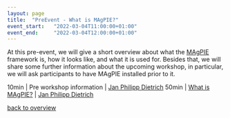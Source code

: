 ```yaml
---
layout: page
title:  "PreEvent - What is MAgPIE?"
event_start:   "2022-03-04T11:00:00+01:00"
event_end:     "2022-03-04T12:00:00+01:00"
---
```


At this pre-event, we will give a short overview about what the [MAgPIE] framework is, how it looks like, and what it is used for. Besides that, we will share some further information about the upcoming workshop, in particular, we will ask participants to have MAgPIE installed prior to it.

10min | Pre workshop information | [Jan Philipp Dietrich]
50min | [What is MAgPIE?] | [Jan Philipp Dietrich]

[back to overview](../../magpie22/timetable)

[Jan Philipp Dietrich]:https://www.pik-potsdam.de/members/dietrich
[MAgPIE]:https://github.com/magpiemodel/magpie
[What is MAgPIE?]:https://slides.com/jandietrich/magpie-4-0/
